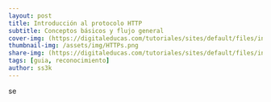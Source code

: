 ```yaml
---
layout: post
title: Introducción al protocolo HTTP
subtitle: Conceptos básicos y flujo general
cover-img: (https://digitaleducas.com/tutoriales/sites/default/files/inline-images/1_apOap4Yzzzuh3hht_dK6hQ_0.jpg)
thumbnail-img: /assets/img/HTTPs.png
share-img: (https://digitaleducas.com/tutoriales/sites/default/files/inline-images/1_apOap4Yzzzuh3hht_dK6hQ_0.jpg)
tags: [guia, reconocimiento]
author: ss3k
---
```


se

